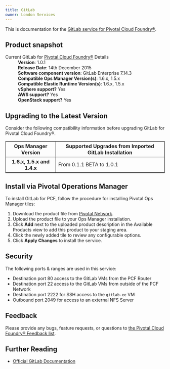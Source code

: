 ```yaml
---
title: GitLab
owner: London Services
---
```


This is documentation for the [GitLab service for Pivotal Cloud Foundry&reg;](https://network.pivotal.io/products/p-gitlab).

## Product snapshot

<dl>
<dt>Current GitLab for <a href="https://network.pivotal.io/products/pivotal-cf">Pivotal Cloud Foundry&reg;</a> Details</dt>
<dd><strong>Version</strong>: 1.0.1 </dd>
<dd><strong>Release Date</strong>: 14th December 2015</dd>
<dd><strong>Software component version</strong>: GitLab Enterprise 7.14.3</dd>
<dd><strong>Compatible Ops Manager Version(s)</strong>: 1.6.x, 1.5.x</dd>
<dd><strong>Compatible Elastic Runtime Version(s)</strong>: 1.6.x, 1.5.x</dd>
<dd><strong>vSphere support?</strong> Yes</dd>
<dd><strong>AWS support?</strong> Yes</dd>
<dd><strong>OpenStack support?</strong> Yes</dd>
</dl>

## Upgrading to the Latest Version

Consider the following compatibility information before upgrading GitLab for Pivotal Cloud Foundry&reg;.

<table border="1" class="nice">
<tr>
  <th>Ops Manager Version</th>
  <th>Supported Upgrades from Imported GitLab Installation</th>
</tr>
<tr>
  <th>1.6.x, 1.5.x and 1.4.x</th>
  <td>From 0.1.1 BETA to 1.0.1
  </td>
</tr>
</table>

## Install via Pivotal Operations Manager

To install GitLab for PCF, follow the procedure for installing Pivotal Ops Manager tiles:

1. Download the product file from [Pivotal Network](https://network.pivotal.io/).
1. Upload the product file to your Ops Manager installation.
1. Click **Add** next to the uploaded product description in the Available Products view to add this product to your staging area.
1. Click the newly added tile to review any configurable options.
1. Click **Apply Changes** to install the service.

## Security
The following ports & ranges are used in this service:

* Destination port 80 access to the GitLab VMs from the PCF Router
* Destination port 22 access to the GitLab VMs from outside of the PCF Network
* Destination port 2222 for SSH access to the `gitlab-ee` VM
* Outbound port 2049 for access to an external NFS Server

## Feedback

Please provide any bugs, feature requests, or questions to [the Pivotal Cloud Foundry&reg; Feedback list](mailto:pivotal-cf-feedback@pivotal.io).

## Further Reading

* [Official GitLab Documentation](http://doc.gitlab.com/ee/)
